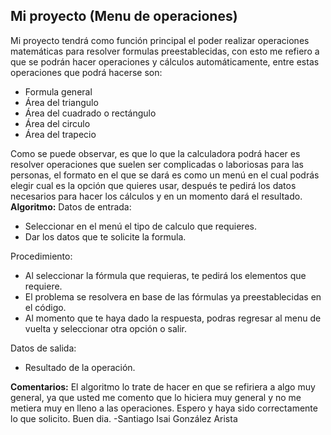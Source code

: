 ## Mi proyecto (Menu de operaciones)
Mi proyecto tendrá como función principal el poder realizar operaciones matemáticas para resolver formulas preestablecidas, con esto me refiero a que se podrán hacer operaciones y cálculos automáticamente, entre estas operaciones que podrá hacerse son:

 - Formula general
 - Área del triangulo
 - Área del cuadrado o rectángulo
 - Área del circulo
 - Área del trapecio

Como se puede observar, es que lo que la calculadora podrá hacer es resolver operaciones que suelen ser complicadas o laboriosas para las personas, el formato en el que se dará es como un menú en el cual podrás elegir cual es la opción que quieres usar, después te pedirá los datos necesarios para hacer los cálculos y en un momento dará el resultado.
**Algoritmo:**
Datos de entrada:

 - Seleccionar en el menú el tipo de calculo que requieres.
 - Dar los datos que te solicite la formula.

Procedimiento:

 - Al seleccionar la fórmula que requieras, te pedirá los elementos que requiere.
 - El problema se resolvera  en base de las fórmulas ya preestablecidas en el código.
 - Al momento que te haya dado la respuesta, podras regresar al menu de vuelta y seleccionar otra opción o salir.

Datos de salida:

 - Resultado de la operación.

**Comentarios:**
El algoritmo lo trate de hacer en que se refiriera a algo muy general, ya que usted me comento que lo hiciera muy general y no me metiera muy en lleno a las operaciones.
Espero y haya sido correctamente lo que solicito.
Buen dia.
-Santiago Isai González Arista
